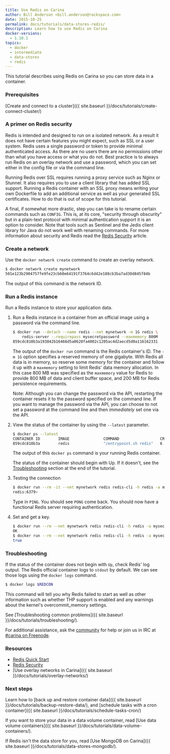 ```yaml
---
title: Use Redis on Carina
author: Bill Anderson <bill.anderson@rackspace.com>
date: 2015-10-25
permalink: docs/tutorials/data-stores-redis/
description: Learn how to use Redis on Carina
docker-versions:
  - 1.10.1
topics:
  - docker
  - intermediate
  - data-stores
  - redis
---
```


This tutorial describes using Redis on Carina so you can store data in a container.

### Prerequisites

[Create and connect to a cluster]({{ site.baseurl }}/docs/tutorials/create-connect-cluster/)

### A primer on Redis security

Redis is intended and designed to run on a isolated network. As a result it does not have certain features you might expect, such as SSL or a user system. Redis uses a single password or token to provide minimal authenticated access. As there are no users there are no permissions other than what you have access or what you do not. Best practice is to always run Redis on an overlay network and use a password, which you can set either in the config file or via the command line.

Running Redis over SSL requires running a proxy service such as Nginx or Stunnel. It also requires you to use a client library that has added SSL support. Running a Redis container with an SSL proxy means writing your own Dockerfile to add an additional service as well as your generated SSL certificates. How to do that is out of scope for this tutorial.

A final, if somewhat more drastic, step you can take is to rename certain commands such as `CONFIG`. This is, at its core, "security through obscurity" but in a plain-text protocol with minimal authentication support it is an option to consider. Note that tools such as Sentinel and the Jedis client library for Java do not work well with renaming commands. For more information about security and Redis read the [Redis Security](http://redis.io/topics/security) article.

### Create a network

Use the `docker network create` command to create an overlay network.

```bash
$ docker network create mynetwork
501e123b2904757fe9fe23cb60e64191f3764c6d42e188cb3ba7ad30d845f84b
```

The output of this command is the network ID.

### Run a Redis instance

Run a Redis instance to store your application data.

1. Run a Redis instance in a container from an official image using a
   password via the command line.

    ```bash
    $ docker run --detach --name redis --net mynetwork -m 1G redis \
	    redis-server --requirepass mysecretpassword --maxmemory 800M
    859cdc810b3a193842b16466d5a0620fa4002c1205ac4d2aecd5d0a116162331
    ```

    The output of the `docker run` command is the Redis container's ID. The `-m 1G` option specifies a reserved memory of one gigabyte. With Redis all data is in memory, so reserve some memory for the container and follow it up with a `maxmemory` setting to limit Redis' data memory allocation. In this case 800 MB was specified as the `maxmemory` value for Redis to provide 800 MB of data and client buffer space, and 200 MB for Redis persistence requirements.

    Note: Although you can change the password via the API, restarting the container resets it to the password specified on the command line. If you want to manage the password via the API, you can choose to not set a password at the command line and then *immediately* set one via the API.

1. View the status of the container by using the `--latest` parameter.

    ```bash
    $ docker ps --latest
    CONTAINER ID        IMAGE               COMMAND                  CREATED             STATUS              PORTS               NAMES
    859cdc810b3a        redis               "/entrypoint.sh redis"   6 minutes ago       Up 6 minutes        6379/tcp            fc6b9aa0-87fc-41b8-a421-21d1bb8469f0-n2/redis
    ```

    The output of this `docker ps` command is your running Redis container.

    The status of the container should begin with Up. If it doesn't, see the [Troubleshooting](#troubleshooting) section at the end of the tutorial.

1. Testing the connection

    ```bash
    $ docker run --rm -it --net mynetwork redis redis-cli -h redis -a mysecretpassword
    redis:6379>
    ```

    Type in `PING`. You should see `PONG` come back. You should now have a functional Redis server requiring authentication.

1.  Set and get a key.

    ```bash
    $ docker run --rm --net mynetwork redis redis-cli -h redis -a mysecretpassword set redis:on:carina true
    OK
    $ docker run --rm --net mynetwork redis redis-cli -h redis -a mysecretpassword get redis:on:carina
    true
    ```

### Troubleshooting

If the status of the container does not begin with `Up`, check Redis' log output. The Redis official container logs to `stdout` by default. We can see those logs using the `docker logs` command.

```bash
$ docker logs $REDCON
```

This command will tell you why Redis failed to start as well as other information such as whether THP support is enabled and any warnings about the kernel's overcommit_memory settings.

See [Troubleshooting common problems]({{ site.baseurl }}/docs/tutorials/troubleshooting/).

For additional assistance, ask the [community](https://community.getcarina.com/) for help or join us in IRC at [#carina on Freenode](http://webchat.freenode.net/?channels=carina).

### Resources

* [Redis Quick Start](http://redis.io/topics/quickstart)
* [Redis Security](http://redis.io/topics/security)
* [Use overlay networks in Carina]({{ site.baseurl }}/docs/tutorials/overlay-networks/)

### Next steps

Learn how to [back up and restore container data]({{ site.baseurl }}/docs/tutorials/backup-restore-data/), and [schedule tasks with a cron container]({{ site.baseurl }}/docs/tutorials/schedule-tasks-cron/)

If you want to store your data in a data volume container, read [Use data volume containers]({{ site.baseurl }}/docs/tutorials/data-volume-containers/).

If Redis isn't the data store for you, read [Use MongoDB on Carina]({{ site.baseurl }}/docs/tutorials/data-stores-mongodb/).
